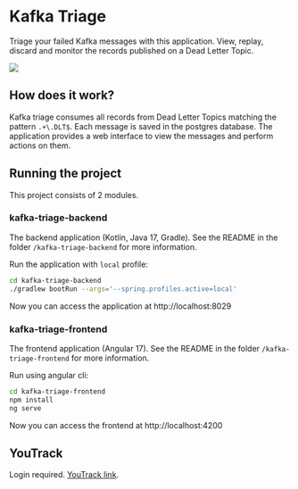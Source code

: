 # Kafka Triage

Triage your failed Kafka messages with this application. View, replay, discard and monitor the
records published on a Dead Letter Topic.

![](kt-readme.gif)

## How does it work?

Kafka triage consumes all records from Dead Letter Topics matching the pattern `.+\.DLT$`. Each
message is saved in the postgres database. The application provides a web interface to view the
messages and perform actions on them.

## Running the project

This project consists of 2 modules.

### kafka-triage-backend
The backend application (Kotlin, Java 17, Gradle). See the README in the folder `/kafka-triage-backend` for more information.

Run the application with `local` profile:

```bash
cd kafka-triage-backend
./gradlew bootRun --args='--spring.profiles.active=local'
```

Now you can access the application at http://localhost:8029

### kafka-triage-frontend
The frontend application (Angular 17). See the README in the folder `/kafka-triage-frontend` for more information.


Run using angular cli:

```bash
cd kafka-triage-frontend
npm install
ng serve
```

Now you can access the frontend at http://localhost:4200

## YouTrack

Login required. [YouTrack link](https://mnijdam.youtrack.cloud/agiles/131-2/current?tab=general).
